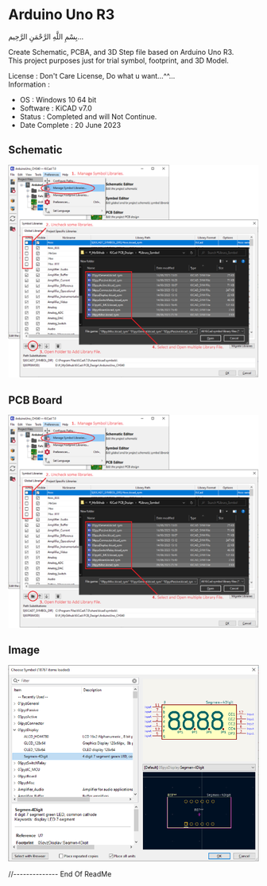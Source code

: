 # Arduino Uno R3
بِسْمِ اللَّهِ الرَّحْمَنِ الرَّحِيم... 
 
Create Schematic, PCBA, and 3D Step file based on Arduino Uno R3.  
This project purposes just for trial symbol, footprint, and 3D Model.  

License : Don't Care License, Do what u want...^^...  
Information :
- OS   : Windows 10 64 bit  
- Software : KiCAD v7.0  
- Status : Completed and will Not Continue.
- Date Complete : 20 June 2023

## Schematic  
![Schematic.](https://github.com/toopayz/KiCAD-PCB_Design/blob/main/KiCAD_Picture/Symbol%20__Set%20Path.png)
## PCB Board  
![PCB Board.](https://github.com/toopayz/KiCAD-PCB_Design/blob/main/KiCAD_Picture/Symbol%20__Set%20Path.png)
## Image  
![Board Image.](https://github.com/toopayz/KiCAD-PCB_Design/blob/main/KiCAD_Picture/Symbol__Test%20Add.png)

//-------------- End Of ReadMe
